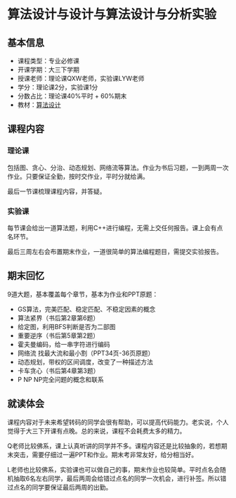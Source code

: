 # 算法设计与设计与算法设计与分析实验

## 基本信息

- 课程类型：专业必修课
- 开课学期：大三下学期
- 授课老师：理论课QXW老师，实验课LYW老师
- 学分：理论课2分，实验课1分
- 分数占比：理论课40%平时 + 60%期末
- 教材：[算法设计](https://zh.z-library.rs/book/18816097/27a135/%E7%AE%97%E6%B3%95%E8%AE%BE%E8%AE%A1.html)

## 课程内容

### 理论课

包括图、贪心、分治、动态规划、网络流等算法。作业为书后习题，一到两周一次作业。只要保证全勤，按时交作业，平时分就给满。

最后一节课梳理课程内容，并答疑。

### 实验课

每节课会给出一道算法题，利用C++进行编程，无需上交任何报告。课上会有点名环节。

最后三周左右会布置期末作业，一道很简单的算法编程题目，需提交实验报告。

## 期末回忆

9道大题，基本覆盖每个章节，基本为作业和PPT原题：

- GS算法，完美匹配、稳定匹配、不稳定因素的概念
- 算法紧界（书后第2章第6题）
- 给定图，利用BFS判断是否为二部图
- 重要逆序（书后第5章第2题）
- 霍夫曼编码，给一串字符进行编码
- 网络流 找最大流和最小割（PPT34页-36页原题）
- 动态规划，带权的区间调度，改变了一种描述方法
- 卡车贪心（书后第4章第3题）
- P NP NP完全问题的概念和联系

## 就读体会

课程内容对于未来希望转码的同学会很有帮助，可以提高代码能力。老实说，个人觉得于大三下开课有点晚。总的来说，课程不会耗费太多的精力。

Q老师比较佛系，课上认真听讲的同学并不多。课程内容还是比较抽象的，若想期末突击，需要仔细过一遍PPT和作业。期末考非常友好，给分相当好。

L老师也比较佛系，实验课也可以做自己的事，期末作业也较简单。平时点名会随机抽取6名左右同学，最后两周会给错过点名的同学一次机会，进行补签。所以错过点名的同学要保证最后两周的出勤。
